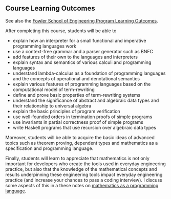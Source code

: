 ## Course Learning Outcomes

See also the [Fowler School of Engineering Program Learning Outcomes](https://docs.google.com/document/d/1OESCtPUolnWFV_qRFuRzNrzxmUtYr5H-dFaYVmPUKY0/edit?usp=sharing).


After completing this course, students will be able to

- explain how an interpreter for a small functional and imperative programming languages work
- use a context-free grammar and a parser generator such as BNFC 
- add features of their own to the languages and interpreters
- explain syntax and semantics of various calculi and programming languages
- understand lambda-calculus as a foundation of programming languages and the concepts of operational and denotational semantics
- explain various features of programming languages based on the computational model of term-rewriting
- define and prove basic properties of term-rewriting systems
- understand the significance of abstract and algebraic data types and their relationship to universal algebra
- explain the basic principles of program verification
- use well-founded orders in termination proofs of simple programs
- use invariants in partial correctness proof of simple programs
- write Haskell programs that use recursion over algebraic data types

Moreover, students will be able to acquire the basic ideas of advanced topics such as theorem proving, dependent types and mathematics as a specification and programming language.

Finally, students will learn to appreciate that mathematics is not only important for developers who create the tools used in everyday engineering practice, but also that the knowledge of the mathematical concepts and results underpinning these engineering tools impact everyday engineering practice (and increase your chances to pass a coding interview). I discuss some aspects of this in a these notes on [mathematics as a programming language](https://hackmd.io/s/ByGLTvFDE).
